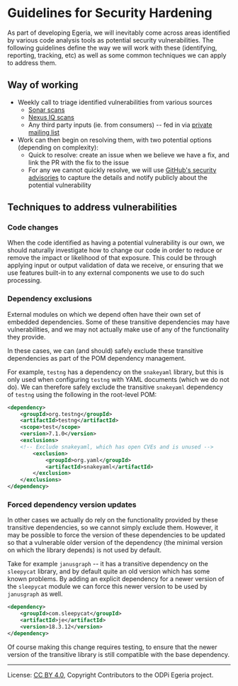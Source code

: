 <!-- SPDX-License-Identifier: CC-BY-4.0 -->
<!-- Copyright Contributors to the ODPi Egeria project. -->

# Guidelines for Security Hardening

As part of developing Egeria, we will inevitably come across areas identified by various code analysis tools as
potential security vulnerabilities.  The following guidelines define the way we will work with these (identifying,
reporting, tracking, etc) as well as some common techniques we can apply to address them.

## Way of working

- Weekly call to triage identified vulnerabilities from various sources
    - [Sonar scans](https://sonarcloud.io/organizations/odpi/projects)
    - [Nexus IQ scans](https://nexus-iq.wl.linuxfoundation.org)
    - Any third party inputs (ie. from consumers) -- fed in via [private mailing list]()
- Work can then begin on resolving them, with two potential options (depending on complexity):
    - Quick to resolve: create an issue when we believe we have a fix, and link the PR with the fix to the issue
    - For any we cannot quickly resolve, we will use [GitHub's security advisories](https://github.com/odpi/egeria/security/advisories)
        to capture the details and notify publicly about the potential vulnerability

## Techniques to address vulnerabilities

### Code changes

When the code identified as having a potential vulnerability is our own, we should naturally investigate how to change
our code in order to reduce or remove the impact or likelihood of that exposure.  This could be through applying input
or output validation of data we receive, or ensuring that we use features built-in to any external components we use to
do such processing.

### Dependency exclusions

External modules on which we depend often have their own set of embedded dependencies.  Some of these transitive
dependencies may have vulnerabilities, and we may not actually make use of any of the functionality they provide.

In these cases, we can (and should) safely exclude these transitive dependencies as part of the POM dependency
management.

For example, `testng` has a dependency on the `snakeyaml` library, but this is only used when configuring `testng` with
YAML documents (which we do not do).  We can therefore safely exclude the transitive `snakeyaml` dependency of `testng`
using the following in the root-level POM:

```xml
<dependency>
    <groupId>org.testng</groupId>
    <artifactId>testng</artifactId>
    <scope>test</scope>
    <version>7.1.0</version>
    <exclusions>
    <!-- Exclude snakeyaml, which has open CVEs and is unused -->
        <exclusion>
            <groupId>org.yaml</groupId>
            <artifactId>snakeyaml</artifactId>
        </exclusion>
    </exclusions>
</dependency>
```

### Forced dependency version updates

In other cases we actually do rely on the functionality provided by these transitive dependencies, so we cannot simply
exclude them.  However, it may be possible to force the version of these dependencies to be updated so that a
vulnerable older version of the dependency (the minimal version on which the library depends) is not used by default.

Take for example `janusgraph` -- it has a transitive dependency on the `sleepycat` library, and by default quite an old
version which has some known problems.  By adding an explicit dependency for a newer version of the `sleepycat`
module we can force this newer version to be used by `janusgraph` as well.

```xml
<dependency>
    <groupId>com.sleepycat</groupId>
    <artifactId>je</artifactId>
    <version>18.3.12</version>
</dependency>
```

Of course making this change requires testing, to ensure that the newer version of the transitive library is still
compatible with the base dependency.


----
License: [CC BY 4.0](https://creativecommons.org/licenses/by/4.0/),
Copyright Contributors to the ODPi Egeria project.
